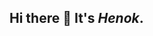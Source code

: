 ## Hi there 👋 It's *Henok*.
<!--
**Hen0k/Hen0k** is a ✨ _special_ ✨ repository because its `README.md` (this file) appears on your GitHub profile.

Here are some ideas to get you started:

- 🔭 I’m currently working on ...
- 🌱 I’m currently learning ...
- 👯 I’m looking to collaborate on ...
- 🤔 I’m looking for help with ...
- 💬 Ask me about ...
- 📫 How to reach me: ...
- 😄 Pronouns: ...
- ⚡ Fun fact: ...
-->
<!--
## Hi there 👋 It's *Henok*.

<br/>


<a href="https://www.linkedin.com/in/henok-tilaye-b18840151">
<img align="left" alt="Henok Tilaye" width="40px" src="https://cdn.jsdelivr.net/npm/simple-icons@v3/icons/linkedin.svg" />
</a>
<a href="https://medium.com/@tilaye.henok">
<img align="left" alt="Henok Tilaye" width="40px" src="https://cdn.jsdelivr.net/npm/simple-icons@v3/icons/medium.svg" />
</a>
<a href="https://stackoverflow.com/users/12833731/henok-tilaye">
<img align="left" alt="Henok Tilaye" width="40px" src="https://cdn.jsdelivr.net/npm/simple-icons@v3/icons/stackoverflow.svg" />
</a>
<br />

<br />
<br />
Hi,I'm Henok Tilaye🙌, a Computer Engineer | ML Engineer. 

- 🔭 I’m currently building my portfolio with 10 Academy
- 🌱 I’m currently learning ML engineering, MLOps, Data Engineering, and a little bit of WEB 3.
- 📫 How to reach me: Any of the Social-Media Platform 
- ⚡ Check out my recent [Blogs](https://medium.com/@tilaye.henok/beyond-correlation-causal-inference-955ce155e0c6)



**Community**
- OMDENA
- 10 Academy

**Languages and Tools:**


<code><img height="20" src="https://raw.githubusercontent.com/github/explore/80688e429a7d4ef2fca1e82350fe8e3517d3494d/topics/python/python.png"></code>
<code><img height="20" src="https://raw.githubusercontent.com/github/explore/80688e429a7d4ef2fca1e82350fe8e3517d3494d/topics/cpp/cpp.png"></code>
<code><img height="20" src="https://raw.githubusercontent.com/github/explore/80688e429a7d4ef2fca1e82350fe8e3517d3494d/topics/javascript/javascript.png"></code>
<code><img height="20" src="https://raw.githubusercontent.com/github/explore/80688e429a7d4ef2fca1e82350fe8e3517d3494d/topics/mysql/mysql.png"></code>
<code><img height="20" src="https://raw.githubusercontent.com/github/explore/80688e429a7d4ef2fca1e82350fe8e3517d3494d/topics/mongodb/mongodb.png"></code>
<code><img height="20" src="https://raw.githubusercontent.com/github/explore/80688e429a7d4ef2fca1e82350fe8e3517d3494d/topics/git/git.png"></code>
<code><img height="20" src="https://raw.githubusercontent.com/github/explore/80688e429a7d4ef2fca1e82350fe8e3517d3494d/topics/terminal/terminal.png"></code>

![Henok's github stats](https://github-readme-stats.vercel.app/api?username=Hen0k&show_icons=true&hide_border=true)
-->

